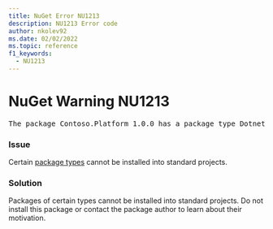 ```yaml
---
title: NuGet Error NU1213
description: NU1213 Error code
author: nkolev92
ms.date: 02/02/2022
ms.topic: reference
f1_keywords: 
  - NU1213
---
```


# NuGet Warning NU1213

<pre>The package Contoso.Platform 1.0.0 has a package type DotnetPlatform that is incompatible with this project.</pre>

### Issue

Certain [package types](../../create-packages/set-package-type.md) cannot be installed into standard projects.

### Solution

Packages of certain types cannot be installed into standard projects.
Do not install this package or contact the package author to learn about their motivation.
